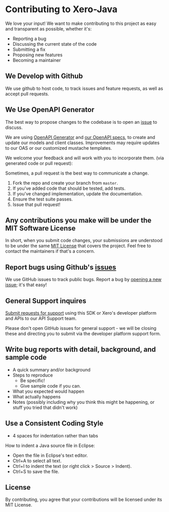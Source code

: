 # Contributing to Xero-Java
We love your input! We want to make contributing to this project as easy and transparent as possible, whether it's:

- Reporting a bug
- Discussing the current state of the code
- Submitting a fix
- Proposing new features
- Becoming a maintainer

## We Develop with Github
We use github to host code, to track issues and feature requests, as well as accept pull requests.

## We Use OpenAPI Generator
The best way to propose changes to the codebase is to open an [issue](https://github.com/XeroAPI/Xero-Java/issues) to discuss.  

We are using [OpenAPI Generator](https://github.com/OpenAPITools/openapi-generator) and [our OpenAPI specs](https://github.com/XeroAPI/Xero-OpenAPI), to create and update our models and client classes.  Improvements may require updates to our OAS or our customized mustache templates.

We welcome your feedback and will work with you to incorporate them. (via generated code or pull request):

Sometimes, a pull request is the best way to communicate a change. 

1. Fork the repo and create your branch from `master`.
2. If you've added code that should be tested, add tests.
3. If you've changed implementation, update the documentation.
4. Ensure the test suite passes.
5. Issue that pull request!

## Any contributions you make will be under the MIT Software License
In short, when you submit code changes, your submissions are understood to be under the same [MIT License](http://choosealicense.com/licenses/mit/) that covers the project. Feel free to contact the maintainers if that's a concern.

## Report bugs using Github's [issues](https://github.com/XeroAPI/Xero-Java/issues)
We use GitHub issues to track public bugs. Report a bug by [opening a new issue](); it's that easy!

## General Support inquires
[Submit requests for support](https://developer.xero.com/contact-xero-developer-platform-support/) using this SDK or Xero's developer platform and APIs to our API Support team.

Please don't open GitHub issues for general support - we will be closing these and directing you to submit via the developer platform support form.

## Write bug reports with detail, background, and sample code

- A quick summary and/or background
- Steps to reproduce
  - Be specific!
  - Give sample code if you can. 
- What you expected would happen
- What actually happens
- Notes (possibly including why you think this might be happening, or stuff you tried that didn't work)

## Use a Consistent Coding Style

* 4 spaces for indentation rather than tabs

How to indent a Java source file in Eclipse:
* Open the file in Eclipse's text editor.
* Ctrl+A to select all text.
* Ctrl+I to indent the text (or right click > Source > Indent).
* Ctrl+S to save the file.

## License
By contributing, you agree that your contributions will be licensed under its MIT License.